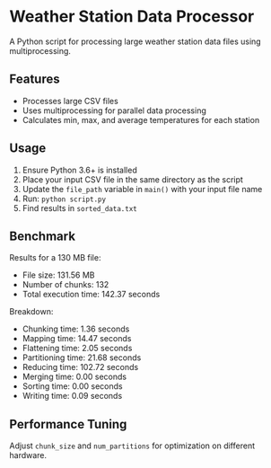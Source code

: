 # Weather Station Data Processor

A Python script for processing large weather station data files using multiprocessing.

## Features

- Processes large CSV files
- Uses multiprocessing for parallel data processing
- Calculates min, max, and average temperatures for each station

## Usage

1. Ensure Python 3.6+ is installed
2. Place your input CSV file in the same directory as the script
3. Update the `file_path` variable in `main()` with your input file name
4. Run: `python script.py`
5. Find results in `sorted_data.txt`

## Benchmark

Results for a 130 MB file:

- File size: 131.56 MB
- Number of chunks: 132
- Total execution time: 142.37 seconds

Breakdown:
- Chunking time: 1.36 seconds
- Mapping time: 14.47 seconds
- Flattening time: 2.05 seconds
- Partitioning time: 21.68 seconds
- Reducing time: 102.72 seconds
- Merging time: 0.00 seconds
- Sorting time: 0.00 seconds
- Writing time: 0.09 seconds

## Performance Tuning

Adjust `chunk_size` and `num_partitions` for optimization on different hardware.
